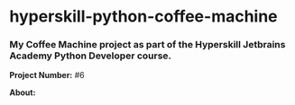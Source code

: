# hyperskill-python-coffee-machine
### My Coffee Machine project as part of the Hyperskill Jetbrains Academy Python Developer course.

**Project Number:** #6

**About:**
